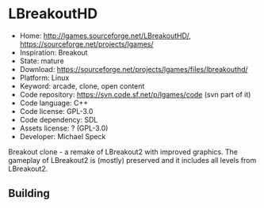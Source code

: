 # LBreakoutHD

- Home: http://lgames.sourceforge.net/LBreakoutHD/, https://sourceforge.net/projects/lgames/
- Inspiration: Breakout
- State: mature
- Download: https://sourceforge.net/projects/lgames/files/lbreakouthd/
- Platform: Linux
- Keyword: arcade, clone, open content
- Code repository: https://svn.code.sf.net/p/lgames/code (svn part of it)
- Code language: C++
- Code license: GPL-3.0
- Code dependency: SDL
- Assets license: ? (GPL-3.0)
- Developer: Michael Speck

Breakout clone - a remake of LBreakout2 with improved graphics.
The gameplay of LBreakout2 is (mostly) preserved and it includes all levels from LBreakout2.

## Building
